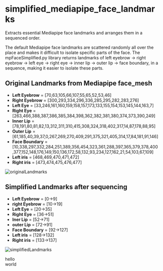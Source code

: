 # simplified_mediapipe_face_landmarks
Extracts essential Mediapipe face landmarks and arranges them in a sequenced order.

The default Mediapipe face landmarks are scattered randomly all over the place and makes it difficult to isolate specific parts of the face. The mpFaceSimplified.py library returns landmarks of left eyebrow → right eyebrow → left eye → right eye → inner lip → outer lip → face boundary, in a sequence, making it easier to isolate these parts.

## Original Landmarks from Mediapipe face_mesh

  - **Left Eyebrow** = [70,63,105,66,107,55,65,52,53,46]
  - **Right Eyebrow** = [300,293,334,296,336,285,295,282,283,276]
  - **Left Eye** = [33,246,161,160,159,158,157,173,133,155,154,153,145,144,163,7]
  - **Right Eye** = [263,466,388,387,386,385,384,398,362,382,381,380,374,373,390,249]
  - **Inner Lip** = [78,191,80,81,82,13,312,311,310,415,308,324,318,402,317,14,87,178,88,95]
  - **Outer Lip** = [61,185,40,39,37,0,267,269,270,409,291,375,321,405,314,17,84,181,91,146]
  - **Face Boundary** = [10,338,297,332,284,251,389,356,454,323,361,288,397,365,379,378,400,377,152,148,176,149,150,136,172,58,132,93,234,127,162,21,54,103,67,109]
  - **Left iris** = [468,469,470,471,472]
  - **Right iris** = [473,474,475,476,477]

![originalLandmarks](https://user-images.githubusercontent.com/80172338/147330227-97fbf8bd-dd73-4d5d-b98b-3ac2489c1759.jpg)

## Simplified Landmarks after sequencing

  - **Left Eyebrow** = [0->9]
  - **right Eyebrow** = [10->19]
  - **Left Eye** = [20->35]
  - **Right Eye** = [36->51]
  - **Iner Lip** = [52->71]
  - **outer Lip** = [72->91]
  - **Face Boundary** = [92->127]
  - **Left iris** = [128->132]
  - **Right iris** = [133->137]

![simplifiedLandmarks](https://user-images.githubusercontent.com/80172338/147331993-067d58da-1b97-4caf-935c-35fb06aaad34.jpg)


hello\
world
